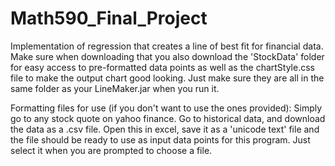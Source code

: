 # Math590_Final_Project
Implementation of regression that creates a line of best fit for financial data.
Make sure when downloading that you also download the 'StockData' folder for
easy access to pre-formatted data points as well as the chartStyle.css file
to make the output chart good looking. Just make sure they are all in the same
folder as your LineMaker.jar when you run it.

Formatting files for use (if you don't want to use the ones provided):
Simply go to any stock quote on yahoo finance. Go to historical data, and download
the data as a .csv file. Open this in excel, save it as a 'unicode text' file and 
the file should be ready to use as input data points for this program. Just select
it when you are prompted to choose a file.
